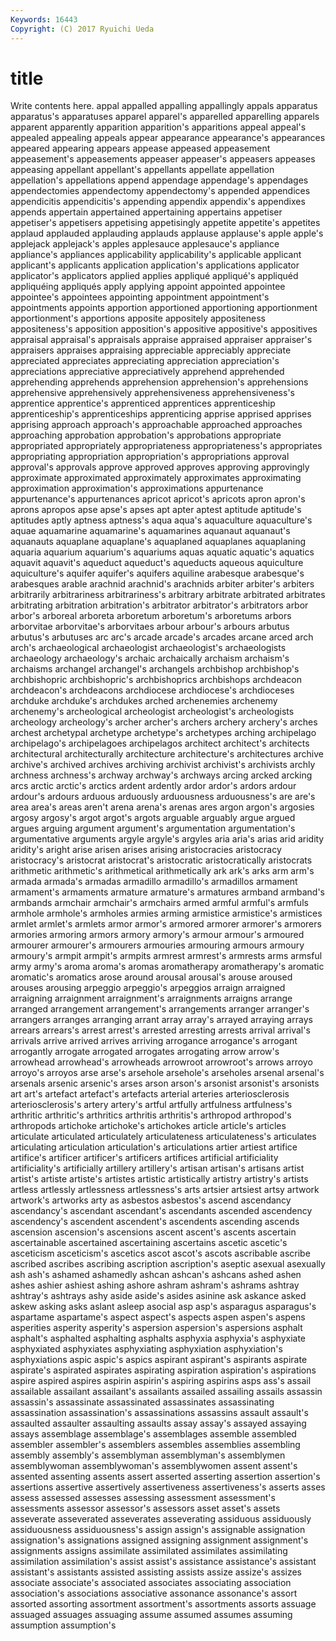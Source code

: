 ```yaml
---
Keywords: 16443 
Copyright: (C) 2017 Ryuichi Ueda
---
```


# title

Write contents here.
appal appalled appalling appallingly
appals apparatus apparatus's apparatuses apparel apparel's apparelled apparelling apparels apparent
apparently apparition apparition's apparitions appeal appeal's appealed appealing appeals appear
appearance appearance's appearances appeared appearing appears appease appeased appeasement appeasement's
appeasements appeaser appeaser's appeasers appeases appeasing appellant appellant's appellants appellate
appellation appellation's appellations append appendage appendage's appendages appendectomies appendectomy appendectomy's
appended appendices appendicitis appendicitis's appending appendix appendix's appendixes appends appertain
appertained appertaining appertains appetiser appetiser's appetisers appetising appetisingly appetite appetite's
appetites applaud applauded applauding applauds applause applause's apple apple's applejack
applejack's apples applesauce applesauce's appliance appliance's appliances applicability applicability's applicable
applicant applicant's applicants application application's applications applicator applicator's applicators applied
applies appliqué appliqué's appliquéd appliquéing appliqués apply applying appoint appointed
appointee appointee's appointees appointing appointment appointment's appointments appoints apportion apportioned
apportioning apportionment apportionment's apportions apposite appositely appositeness appositeness's apposition apposition's
appositive appositive's appositives appraisal appraisal's appraisals appraise appraised appraiser appraiser's
appraisers appraises appraising appreciable appreciably appreciate appreciated appreciates appreciating appreciation
appreciation's appreciations appreciative appreciatively apprehend apprehended apprehending apprehends apprehension apprehension's
apprehensions apprehensive apprehensively apprehensiveness apprehensiveness's apprentice apprentice's apprenticed apprentices apprenticeship
apprenticeship's apprenticeships apprenticing apprise apprised apprises apprising approach approach's approachable
approached approaches approaching approbation approbation's approbations appropriate appropriated appropriately appropriateness
appropriateness's appropriates appropriating appropriation appropriation's appropriations approval approval's approvals approve
approved approves approving approvingly approximate approximated approximately approximates approximating approximation
approximation's approximations appurtenance appurtenance's appurtenances apricot apricot's apricots apron apron's
aprons apropos apse apse's apses apt apter aptest aptitude aptitude's
aptitudes aptly aptness aptness's aqua aqua's aquaculture aquaculture's aquae aquamarine
aquamarine's aquamarines aquanaut aquanaut's aquanauts aquaplane aquaplane's aquaplaned aquaplanes aquaplaning
aquaria aquarium aquarium's aquariums aquas aquatic aquatic's aquatics aquavit aquavit's
aqueduct aqueduct's aqueducts aqueous aquiculture aquiculture's aquifer aquifer's aquifers aquiline
arabesque arabesque's arabesques arable arachnid arachnid's arachnids arbiter arbiter's arbiters
arbitrarily arbitrariness arbitrariness's arbitrary arbitrate arbitrated arbitrates arbitrating arbitration arbitration's
arbitrator arbitrator's arbitrators arbor arbor's arboreal arboreta arboretum arboretum's arboretums
arbors arborvitae arborvitae's arborvitaes arbour arbour's arbours arbutus arbutus's arbutuses
arc arc's arcade arcade's arcades arcane arced arch arch's archaeological
archaeologist archaeologist's archaeologists archaeology archaeology's archaic archaically archaism archaism's archaisms
archangel archangel's archangels archbishop archbishop's archbishopric archbishopric's archbishoprics archbishops archdeacon
archdeacon's archdeacons archdiocese archdiocese's archdioceses archduke archduke's archdukes arched archenemies
archenemy archenemy's archeological archeologist archeologist's archeologists archeology archeology's archer archer's
archers archery archery's arches archest archetypal archetype archetype's archetypes arching
archipelago archipelago's archipelagoes archipelagos architect architect's architects architectural architecturally architecture
architecture's architectures archive archive's archived archives archiving archivist archivist's archivists
archly archness archness's archway archway's archways arcing arcked arcking arcs
arctic arctic's arctics ardent ardently ardor ardor's ardors ardour ardour's
ardours arduous arduously arduousness arduousness's are are's area area's areas
aren't arena arena's arenas ares argon argon's argosies argosy argosy's
argot argot's argots arguable arguably argue argued argues arguing argument
argument's argumentation argumentation's argumentative arguments argyle argyle's argyles aria aria's
arias arid aridity aridity's aright arise arisen arises arising aristocracies
aristocracy aristocracy's aristocrat aristocrat's aristocratic aristocratically aristocrats arithmetic arithmetic's arithmetical
arithmetically ark ark's arks arm arm's armada armada's armadas armadillo
armadillo's armadillos armament armament's armaments armature armature's armatures armband armband's
armbands armchair armchair's armchairs armed armful armful's armfuls armhole armhole's
armholes armies arming armistice armistice's armistices armlet armlet's armlets armor
armor's armored armorer armorer's armorers armories armoring armors armory armory's
armour armour's armoured armourer armourer's armourers armouries armouring armours armoury
armoury's armpit armpit's armpits armrest armrest's armrests arms armsful army
army's aroma aroma's aromas aromatherapy aromatherapy's aromatic aromatic's aromatics arose
around arousal arousal's arouse aroused arouses arousing arpeggio arpeggio's arpeggios
arraign arraigned arraigning arraignment arraignment's arraignments arraigns arrange arranged arrangement
arrangement's arrangements arranger arranger's arrangers arranges arranging arrant array array's
arrayed arraying arrays arrears arrears's arrest arrest's arrested arresting arrests
arrival arrival's arrivals arrive arrived arrives arriving arrogance arrogance's arrogant
arrogantly arrogate arrogated arrogates arrogating arrow arrow's arrowhead arrowhead's arrowheads
arrowroot arrowroot's arrows arroyo arroyo's arroyos arse arse's arsehole arsehole's
arseholes arsenal arsenal's arsenals arsenic arsenic's arses arson arson's arsonist
arsonist's arsonists art art's artefact artefact's artefacts arterial arteries arteriosclerosis
arteriosclerosis's artery artery's artful artfully artfulness artfulness's arthritic arthritic's arthritics
arthritis arthritis's arthropod arthropod's arthropods artichoke artichoke's artichokes article article's
articles articulate articulated articulately articulateness articulateness's articulates articulating articulation articulation's
articulations artier artiest artifice artifice's artificer artificer's artificers artifices artificial
artificiality artificiality's artificially artillery artillery's artisan artisan's artisans artist artist's
artiste artiste's artistes artistic artistically artistry artistry's artists artless artlessly
artlessness artlessness's arts artsier artsiest artsy artwork artwork's artworks arty
as asbestos asbestos's ascend ascendancy ascendancy's ascendant ascendant's ascendants ascended
ascendency ascendency's ascendent ascendent's ascendents ascending ascends ascension ascension's ascensions
ascent ascent's ascents ascertain ascertainable ascertained ascertaining ascertains ascetic ascetic's
asceticism asceticism's ascetics ascot ascot's ascots ascribable ascribe ascribed ascribes
ascribing ascription ascription's aseptic asexual asexually ash ash's ashamed ashamedly
ashcan ashcan's ashcans ashed ashen ashes ashier ashiest ashing ashore
ashram ashram's ashrams ashtray ashtray's ashtrays ashy aside aside's asides
asinine ask askance asked askew asking asks aslant asleep asocial
asp asp's asparagus asparagus's aspartame aspartame's aspect aspect's aspects aspen
aspen's aspens asperities asperity asperity's aspersion aspersion's aspersions asphalt asphalt's
asphalted asphalting asphalts asphyxia asphyxia's asphyxiate asphyxiated asphyxiates asphyxiating asphyxiation
asphyxiation's asphyxiations aspic aspic's aspics aspirant aspirant's aspirants aspirate aspirate's
aspirated aspirates aspirating aspiration aspiration's aspirations aspire aspired aspires aspirin
aspirin's aspiring aspirins asps ass's assail assailable assailant assailant's assailants
assailed assailing assails assassin assassin's assassinate assassinated assassinates assassinating assassination
assassination's assassinations assassins assault assault's assaulted assaulter assaulting assaults assay
assay's assayed assaying assays assemblage assemblage's assemblages assemble assembled assembler
assembler's assemblers assembles assemblies assembling assembly assembly's assemblyman assemblyman's assemblymen
assemblywoman assemblywoman's assemblywomen assent assent's assented assenting assents assert asserted
asserting assertion assertion's assertions assertive assertively assertiveness assertiveness's asserts asses
assess assessed assesses assessing assessment assessment's assessments assessor assessor's assessors
asset asset's assets asseverate asseverated asseverates asseverating assiduous assiduously assiduousness
assiduousness's assign assign's assignable assignation assignation's assignations assigned assigning assignment
assignment's assignments assigns assimilate assimilated assimilates assimilating assimilation assimilation's assist
assist's assistance assistance's assistant assistant's assistants assisted assisting assists assize
assize's assizes associate associate's associated associates associating association association's associations
associative assonance assonance's assort assorted assorting assortment assortment's assortments assorts
assuage assuaged assuages assuaging assume assumed assumes assuming assumption assumption's
